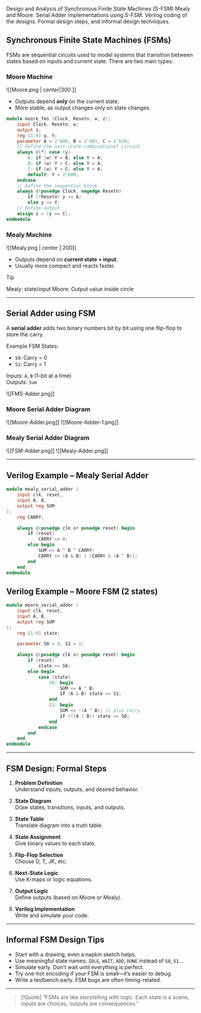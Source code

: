 Design and Analysis of Synchronous Finite State Machines (S-FSM) Mealy and Moore. Serial Adder implementations using S-FSM. Verilog coding of the designs. Formal design steps, and informal design techniques.



## Synchronous Finite State Machines (FSMs)

FSMs are sequential circuits used to model systems that transition between states based on inputs and current state. There are two main types:

### Moore Machine

![[Moore.png | center|300 ]]

- Outputs depend **only** on the current state.
- More stable, as output changes only on state changes.

```verilog
module moore_fms (Clock, Resetn, w, z);
    input Clock, Resetn, w;
    output z;
    reg [1:0] y, Y;
    parameter A = 2'b00, B = 2'b01, C = 2'b10;
    // Define the next state combinational circuit
    always @(*) case (y)
        A: if (w) Y = B; else Y = A;
        B: if (w) Y = C; else Y = A;
        C: if (w) Y = C; else Y = A;
        default: Y = 2'b00;
    endcase
    // Define the sequential block
    always @(posedge Clock, negedge Resetn)
        if (!Resetn) y <= A;
        else y <= Y;
    // Define output
    assign z = (y == C);
endmodule
```

### Mealy Machine

![[Mealy.png | center | 200]]

- Outputs depend on **current state + input**.
- Usually more compact and reacts faster.

> [!Tip] 
> Mealy: state/input
> Moore: Output value inside circle
---

## Serial Adder using FSM

A **serial adder** adds two binary numbers bit by bit using one flip-flop to store the carry.

Example FSM States:

- `S0`: Carry = 0
- `S1`: Carry = 1

Inputs: `A`, `B` (1-bit at a time)  
Outputs: `Sum`

![[FMS-Adder.png]]

### Moore Serial Adder Diagram

![[Moore-Adder.png]]
![[Moore-Adder-1.png]]

### Mealy Serial Adder Diagram

![[FSM-Adder.png]]
![[Mealy-Adder.png]]


---

## Verilog Example – Mealy Serial Adder

```verilog
module mealy_serial_adder (
    input clk, reset,
    input A, B,
    output reg SUM
);
    reg CARRY;

    always @(posedge clk or posedge reset) begin
        if (reset)
            CARRY <= 0;
        else begin
            SUM <= A ^ B ^ CARRY;
            CARRY <= (A & B) | (CARRY & (A ^ B));
        end
    end
endmodule
```

## Verilog Example – Moore FSM (2 states)

```verilog
module moore_serial_adder (
    input clk, reset,
    input A, B,
    output reg SUM
);
    reg [1:0] state;

    parameter S0 = 0, S1 = 1;

    always @(posedge clk or posedge reset) begin
        if (reset)
            state <= S0;
        else begin
            case (state)
                S0: begin
                    SUM <= A ^ B;
                    if (A & B) state <= S1;
                end
                S1: begin
                    SUM <= ~(A ^ B); // plus carry
                    if (!(A | B)) state <= S0;
                end
            endcase
        end
    end
endmodule
```

---

## FSM Design: Formal Steps

1. **Problem Definition**  
   Understand inputs, outputs, and desired behavior.

2. **State Diagram**  
   Draw states, transitions, inputs, and outputs.

3. **State Table**  
   Translate diagram into a truth table.

4. **State Assignment**  
   Give binary values to each state.

5. **Flip-Flop Selection**  
   Choose D, T, JK, etc.

6. **Next-State Logic**  
   Use K-maps or logic equations.

7. **Output Logic**  
   Define outputs (based on Moore or Mealy).

8. **Verilog Implementation**  
   Write and simulate your code.

---

## Informal FSM Design Tips

- Start with a drawing, even a napkin sketch helps.
- Use meaningful state names: `IDLE`, `WAIT`, `ADD`, `DONE` instead of `S0`, `S1`...
- Simulate early. Don't wait until everything is perfect.
- Try one-hot encoding if your FSM is small—it’s easier to debug.
- Write a testbench early. FSM bugs are often timing-related.

---

> [!Quote]
> “FSMs are like storytelling with logic. Each state is a scene, inputs are choices, outputs are consequences.”
